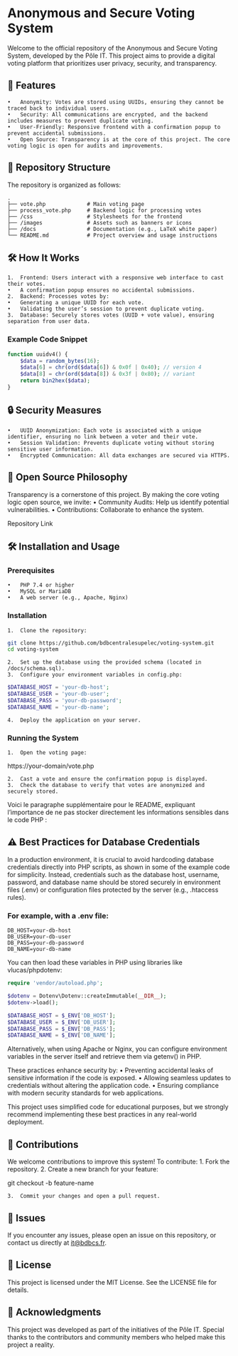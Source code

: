 # Anonymous and Secure Voting System

Welcome to the official repository of the Anonymous and Secure Voting System, developed by the Pôle IT. This project aims to provide a digital voting platform that prioritizes user privacy, security, and transparency.

## 🚀 Features

	•	Anonymity: Votes are stored using UUIDs, ensuring they cannot be traced back to individual users.
	•	Security: All communications are encrypted, and the backend includes measures to prevent duplicate voting.
	•	User-Friendly: Responsive frontend with a confirmation popup to prevent accidental submissions.
	•	Open Source: Transparency is at the core of this project. The core voting logic is open for audits and improvements.

## 📂 Repository Structure

The repository is organized as follows:
```cleartext
.
├── vote.php             # Main voting page
├── process_vote.php     # Backend logic for processing votes
├── /css                 # Stylesheets for the frontend
├── /images              # Assets such as banners or icons
├── /docs                # Documentation (e.g., LaTeX white paper)
└── README.md            # Project overview and usage instructions
```

## 🛠️ How It Works

	1.	Frontend: Users interact with a responsive web interface to cast their votes.
	•	A confirmation popup ensures no accidental submissions.
	2.	Backend: Processes votes by:
	•	Generating a unique UUID for each vote.
	•	Validating the user’s session to prevent duplicate voting.
	3.	Database: Securely stores votes (UUID + vote value), ensuring separation from user data.

### Example Code Snippet
```php
function uuidv4() {
    $data = random_bytes(16);
    $data[6] = chr(ord($data[6]) & 0x0f | 0x40); // version 4
    $data[8] = chr(ord($data[8]) & 0x3f | 0x80); // variant
    return bin2hex($data);
}
```
## 🔒 Security Measures

	•	UUID Anonymization: Each vote is associated with a unique identifier, ensuring no link between a voter and their vote.
	•	Session Validation: Prevents duplicate voting without storing sensitive user information.
	•	Encrypted Communication: All data exchanges are secured via HTTPS.

## 📜 Open Source Philosophy

Transparency is a cornerstone of this project. By making the core voting logic open source, we invite:
	•	Community Audits: Help us identify potential vulnerabilities.
	•	Contributions: Collaborate to enhance the system.

Repository Link

## 🛠️ Installation and Usage

### Prerequisites

	•	PHP 7.4 or higher
	•	MySQL or MariaDB
	•	A web server (e.g., Apache, Nginx)

### Installation

	1.	Clone the repository: 
 ```bash
 git clone https://github.com/bdbcentralesupelec/voting-system.git
cd voting-system
```

	2.	Set up the database using the provided schema (located in /docs/schema.sql).
	3.	Configure your environment variables in config.php:
```php
$DATABASE_HOST = 'your-db-host';
$DATABASE_USER = 'your-db-user';
$DATABASE_PASS = 'your-db-password';
$DATABASE_NAME = 'your-db-name';
```

	4.	Deploy the application on your server.

### Running the System

	1.	Open the voting page:

https://your-domain/vote.php


	2.	Cast a vote and ensure the confirmation popup is displayed.
	3.	Check the database to verify that votes are anonymized and securely stored.

Voici le paragraphe supplémentaire pour le README, expliquant l’importance de ne pas stocker directement les informations sensibles dans le code PHP :

## ⚠️ Best Practices for Database Credentials

In a production environment, it is crucial to avoid hardcoding database credentials directly into PHP scripts, as shown in some of the example code for simplicity. Instead, credentials such as the database host, username, password, and database name should be stored securely in environment files (.env) or configuration files protected by the server (e.g., .htaccess rules).

### For example, with a .env file:
```cleartext
DB_HOST=your-db-host
DB_USER=your-db-user
DB_PASS=your-db-password
DB_NAME=your-db-name
```
You can then load these variables in PHP using libraries like vlucas/phpdotenv:

```php
require 'vendor/autoload.php';

$dotenv = Dotenv\Dotenv::createImmutable(__DIR__);
$dotenv->load();

$DATABASE_HOST = $_ENV['DB_HOST'];
$DATABASE_USER = $_ENV['DB_USER'];
$DATABASE_PASS = $_ENV['DB_PASS'];
$DATABASE_NAME = $_ENV['DB_NAME'];
```

Alternatively, when using Apache or Nginx, you can configure environment variables in the server itself and retrieve them via getenv() in PHP.

These practices enhance security by:
	•	Preventing accidental leaks of sensitive information if the code is exposed.
	•	Allowing seamless updates to credentials without altering the application code.
	•	Ensuring compliance with modern security standards for web applications.

This project uses simplified code for educational purposes, but we strongly recommend implementing these best practices in any real-world deployment.


## 🤝 Contributions

We welcome contributions to improve this system! To contribute:
	1.	Fork the repository.
	2.	Create a new branch for your feature:

git checkout -b feature-name


	3.	Commit your changes and open a pull request.

## 🐞 Issues

If you encounter any issues, please open an issue on this repository, or contact us directly at it@bdbcs.fr.

## 📄 License

This project is licensed under the MIT License. See the LICENSE file for details.

## 💬 Acknowledgments

This project was developed as part of the initiatives of the Pôle IT. Special thanks to the contributors and community members who helped make this project a reality.
